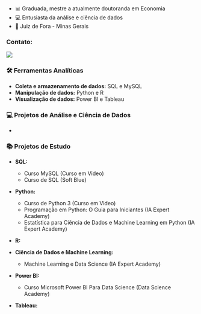 
- 📊 Graduada, mestre a atualmente doutoranda em Economia
- 💻 Entusiasta da análise e ciência de dados
- 📍 Juiz de Fora - Minas Gerais

### Contato:
[<img src="https://img.shields.io/badge/linkedin-%230077B5.svg?&style=for-the-badge&logo=linkedin&logoColor=white" />](https://www.linkedin.com/in/libania-araujo-silva/)

### 🛠️ Ferramentas Analíticas

- <b> Coleta e armazenamento de dados:</b> SQL e MySQL
- <b> Manipulação de dados:</b> Python e R
- <b> Visualização de dados:</b> Power BI e Tableau

### 💻 Projetos de Análise e Ciência de Dados

- 

### 📚 Projetos de Estudo

- <b>SQL:</b>
  - Curso MySQL (Curso em Video)
  - Curso de SQL (Soft Blue)
 
- <b>Python:</b>
  - Curso de Python 3 (Curso em Video)
  - Programação em Python: O Guia para Iniciantes (IA Expert Academy)
  - Estatística para Ciência de Dados e Machine Learning em Python (IA Expert Academy)

- <b>R:</b>

- <b>Ciência de Dados e Machine Learning:</b>
  - Machine Learning e Data Science (IA Expert Academy)

- <b>Power BI:</b>
  - Curso Microsoft Power BI Para Data Science (Data Science Academy)

- <b>Tableau:</b>


















